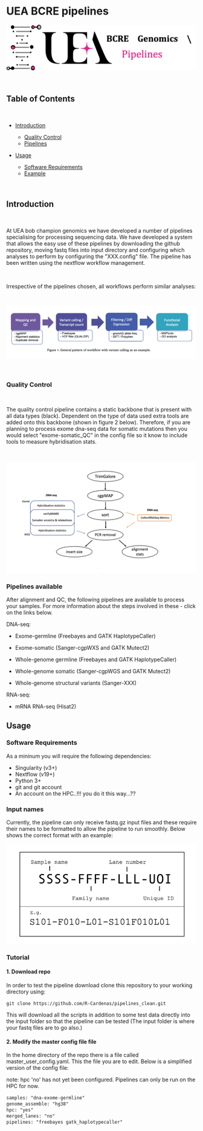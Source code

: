 # UEA BCRE pipelines

![logo](misc/logo.png)


<br />

<!-- TABLE OF CONTENTS -->
## Table of Contents

<br />

* [Introduction](#Introduction)
  - [Quality Control](#Quality-Control)
  - [Pipelines](#Pipelines-available)

* [Usage](#Usage)
  - [Software Requirements](#Software-Requirements)
  - [Example](#Example)

<br />


## Introduction

<br />

At UEA bob champion genomics we have developed a number of pipelines specialising for processing sequencing data. We have developed a system that allows the easy use of these pipelines by downloading the github repository, moving fastq files into input directory and configuring which analyses to perform by configuring the "XXX.config" file. The pipeline has been written using the nextflow workflow management.

<br />

Irrespective of the pipelines chosen, all workflows perform similar analyses:

<br />

![figure-1](misc/figure1.png)

<br />



### Quality Control

<br />

The quality control pipeline contains a static backbone that is present with all data types (black). Dependent on the type of data used extra tools are added onto this backbone (shown in figure 2 below). Therefore, if you are planning to process exome dna-seq data for somatic mutations then you would select "exome-somatic_QC" in the config file so it know to include tools to measure hybridisation stats.

<br />

![figure-2](misc/figure2.png)



### Pipelines available

After alignment and QC, the following pipelines are available to process your samples. For more information about the steps involved in these - click on the links below.

DNA-seq:

  - Exome-germline (Freebayes and GATK HaplotypeCaller)
  - Exome-somatic (Sanger-cgpWXS and GATK Mutect2)

  - Whole-genome germline (Freebayes and GATK HaplotypeCaller)
  - Whole-genome somatic (Sanger-cgpWGS and GATK Mutect2)
  - Whole-genome structural variants (Sanger-XXX)


RNA-seq:

  - mRNA RNA-seq (Hisat2)


## Usage

### Software Requirements

As a mininum you will require the following dependencies:

  - Singularity (v3+)
  - Nextflow (v19+)
  - Python 3+
  - git and git account
  - An account on the HPC..!!! you do it this way...??

### Input names

Currently, the pipeline can only receive fastq.gz input files and these require their names to be formatted to allow the pipeline to run smoothly. Below shows the correct format with an example:

![figure-3](misc/figure3.png)


### Tutorial

#### 1. Download repo

In order to test the pipeline download clone this repository to your working directory using:

```
git clone https://github.com/R-Cardenas/pipelines_clean.git
```

This will download all the scripts in addition to some test data directly into the input folder so that the pipeline can be tested (The input folder is where your fastq files are to go also.)


#### 2. Modify the master config file file

In the home directory of the repo there is a file called master_user_config.yaml. This the file you are to edit. Below is a simplified version of the config file:

note: hpc 'no' has not yet been configured. Pipelines can only be run on the HPC for now.

```
samples: "dna-exome-germline"
genome_assemble: "hg38"
hpc: "yes"
merged_lanes: "no"
pipelines: "freebayes gatk_haplotypecaller"
```
